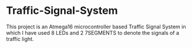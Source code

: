 # Traffic-Signal-System

This project is an Atmega16 microcontroller based Traffic Signal System in which I have used 8 LEDs and 2 7SEGMENTS to denote the signals of a traffic light.

